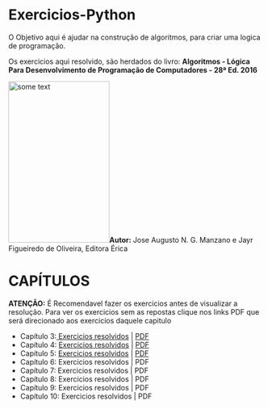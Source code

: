 # Exercicios-Python
O Objetivo aqui é ajudar na construção de algoritmos, para criar uma logica de programação.
<p>Os exercicios aqui resolvido, são herdados do livro: <b>Algoritmos - Lógica Para Desenvolvimento de Programação de Computadores - 28ª Ed. 2016</b></p>

<p><img src="https://lojasaraiva.vteximg.com.br/arquivos/ids/9163683/1007998232.jpg?v=637103449656470000" alt="some text" width=200 height=320><b>Autor:</b> Jose Augusto N. G. Manzano e Jayr Figueiredo de Oliveira, Editora Érica </p>
<p></p>
<h1> CAPÍTULOS </h1>
<p><b>ATENÇÃO:</b> É Recomendavel fazer os exercicios antes de visualizar a resolução. Para ver os exercicios sem as repostas clique nos links PDF que será direcionado aos exercicios daquele capitulo</p>
<ul>
        <li>Capítulo 3:<a href="https://github.com/EuCarlos/Exercicios-Python/tree/master/Capitulo%203"> Exercicios resolvidos</a> | <a href="https://github.com/EuCarlos/Exercicios-Python/blob/master/Capitulo%203/CAP%C3%8DTULO%203.pdf"> PDF</a></li>
        <li>Capítulo 4: <a href="https://github.com/EuCarlos/Algoritmos-Python/tree/master/CAPITULO%204">Exercicios resolvidos</a> |  <a href="https://github.com/EuCarlos/Algoritmos-Python/blob/master/CAPITULO%204/CAP%C3%8DTULO%204.pdf">PDF</a></li>
        <li>Capítulo 5: <a href="https://github.com/EuCarlos/Algoritmos-Python/tree/master/CAPITULO%205">Exercicios resolvidos</a> |  <a href="https://github.com/EuCarlos/Algoritmos-Python/blob/master/CAPITULO%205/CAP%C3%8DTULO%205.pdf">PDF</a></li>
        <li>Capítulo 6: Exercicios resolvidos</a> |  PDF</li>
        <li>Capítulo 7: Exercicios resolvidos</a> |  PDF</li>
        <li>Capítulo 8: Exercicios resolvidos</a> |  PDF</li>
        <li>Capítulo 9: Exercicios resolvidos</a> |  PDF</li>
        <li>Capítulo 10: Exercicios resolvidos</a> |  PDF</li>
</ul>
